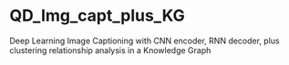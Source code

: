 # QD_Img_capt_plus_KG
Deep Learning Image Captioning with CNN encoder, RNN decoder, plus clustering relationship analysis in a Knowledge Graph
